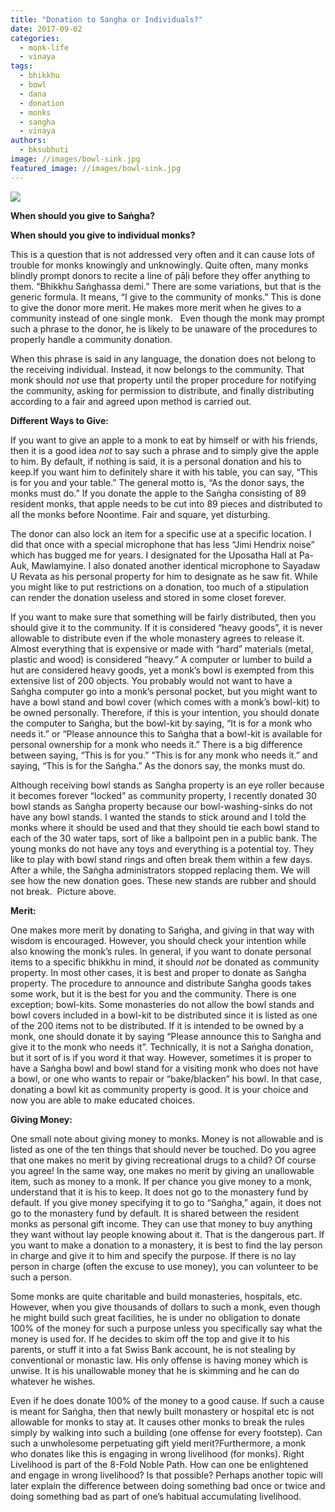 ```yaml
---
title: "Donation to Sangha or Individuals?"
date: 2017-09-02
categories: 
  - monk-life
  - vinaya
tags: 
  - bhikkhu
  - bowl
  - dana
  - donation
  - monks
  - sangha
  - vinaya
authors: 
  - bksubhuti
image: //images/bowl-sink.jpg
featured_image: //images/bowl-sink.jpg
---
```


[![](/images/bowl-sink.jpg)](https://subhuti.withmetta.net/wp-content/uploads/2017/09/bowl-sink.jpg)

**When should you give to Saṅgha?**

**When should you give to individual monks?**

This is a question that is not addressed very often and it can cause lots of trouble for monks knowingly and unknowingly. Quite often, many monks blindly prompt donors to recite a line of pāḷi before they offer anything to them. “Bhikkhu Saṅghassa demi.” There are some variations, but that is the generic formula. It means, “I give to the community of monks.” This is done to give the donor more merit. He makes more merit when he gives to a community instead of one single monk.   Even though the monk may prompt such a phrase to the donor, he is likely to be unaware of the procedures to properly handle a community donation.

When this phrase is said in any language, the donation does not belong to the receiving individual. Instead, it now belongs to the community. That monk should _not_ use that property until the proper procedure for notifying the community, asking for permission to distribute, and finally distributing according to a fair and agreed upon method is carried out.

**Different Ways to Give:**

If you want to give an apple to a monk to eat by himself or with his friends, then it is a good idea _not_ to say such a phrase and to simply give the apple to him. By default, if nothing is said, it is a personal donation and his to keep.If you want him to definitely share it with his table, you can say, “This is for you and your table.” The general motto is, “As the donor says, the monks must do.” If you donate the apple to the Saṅgha consisting of 89 resident monks, that apple needs to be cut into 89 pieces and distributed to all the monks before Noontime. Fair and square, yet disturbing.

The donor can also lock an item for a specific use at a specific location. I did that once with a special microphone that has less “Jimi Hendrix noise” which has bugged me for years. I designated for the Uposatha Hall at Pa-Auk, Mawlamyine. I also donated another identical microphone to Sayadaw U Revata as his personal property for him to designate as he saw fit. While you might like to put restrictions on a donation, too much of a stipulation can render the donation useless and stored in some closet forever.

If you want to make sure that something will be fairly distributed, then you should give it to the community. If it is considered “heavy goods”, it is never allowable to distribute even if the whole monastery agrees to release it. Almost everything that is expensive or made with “hard” materials (metal, plastic and wood) is considered “heavy.” A computer or lumber to build a hut are considered heavy goods, yet a monk’s bowl is exempted from this extensive list of 200 objects. You probably would not want to have a Saṅgha computer go into a monk’s personal pocket, but you might want to have a bowl stand and bowl cover (which comes with a monk’s bowl-kit) to be owned personally. Therefore, if this is your intention, you should donate the computer to Saṅgha, but the bowl-kit by saying, “It is for a monk who needs it.” or “Please announce this to Saṅgha that a bowl-kit is available for personal ownership for a monk who needs it.” There is a big difference between saying, “This is for you.” “This is for any monk who needs it.” and saying, “This is for the Saṅgha.” As the donors say, the monks must do.

Although receiving bowl stands as Saṅgha property is an eye roller because it becomes forever “locked” as community property, I recently donated 30 bowl stands as Saṅgha property because our bowl-washing-sinks do not have any bowl stands. I wanted the stands to stick around and I told the monks where it should be used and that they should tie each bowl stand to each of the 30 water taps, sort of like a ballpoint pen in a public bank. The young monks do not have any toys and everything is a potential toy. They like to play with bowl stand rings and often break them within a few days. After a while, the Saṅgha administrators stopped replacing them. We will see how the new donation goes. These new stands are rubber and should not break.  Picture above.

**Merit:**

One makes more merit by donating to Saṅgha, and giving in that way with wisdom is encouraged. However, you should check your intention while also knowing the monk’s rules. In general, if you want to donate personal items to a specific bhikkhu in mind, it should _not_ be donated as community property. In most other cases, it is best and proper to donate as Saṅgha property. The procedure to announce and distribute Saṅgha goods takes some work, but it is the best for you and the community. There is one exception; bowl-kits. Some monasteries do not allow the bowl stands and bowl covers included in a bowl-kit to be distributed since it is listed as one of the 200 items not to be distributed. If it is intended to be owned by a monk, one should donate it by saying “Please announce this to Saṅgha and give it to the monk who needs it”. Technically, it is not a Saṅgha donation, but it sort of is if you word it that way. However, sometimes it is proper to have a Saṅgha bowl and bowl stand for a visiting monk who does not have a bowl, or one who wants to repair or “bake/blacken” his bowl. In that case, donating a bowl kit as community property is good. It is your choice and now you are able to make educated choices.

**Giving Money:**

One small note about giving money to monks. Money is not allowable and is listed as one of the ten things that should never be touched. Do you agree that one makes no merit by giving recreational drugs to a child? Of course you agree! In the same way, one makes no merit by giving an unallowable item, such as money to a monk. If per chance you give money to a monk, understand that it is his to keep. It does not go to the monastery fund by default. If you give money specifying it to go to “Saṅgha,” again, it does not go to the monastery fund by default. It is shared between the resident monks as personal gift income. They can use that money to buy anything they want without lay people knowing about it. That is the dangerous part. If you want to make a donation to a monastery, it is best to find the lay person in charge and give it to him and specify the purpose. If there is no lay person in charge (often the excuse to use money), you can volunteer to be such a person.

Some monks are quite charitable and build monasteries, hospitals, etc. However, when you give thousands of dollars to such a monk, even though he might build such great facilities, he is under no obligation to donate 100% of the money for such a purpose unless you specifically say what the money is used for. If he decides to skim off the top and give it to his parents, or stuff it into a fat Swiss Bank account, he is not stealing by conventional or monastic law. His only offense is having money which is unwise. It is his unallowable money that he is skimming and he can do whatever he wishes.

Even if he does donate 100% of the money to a good cause. If such a cause is meant for Saṅgha, then that newly built monastery or hospital etc is not allowable for monks to stay at. It causes other monks to break the rules simply by walking into such a building (one offense for every footstep). Can such a unwholesome perpetuating gift yield merit?Furthermore, a monk who donates like this is engaging in wrong livelihood (for monks). Right Livelihood is part of the 8-Fold Noble Path. How can one be enlightened and engage in wrong livelihood? Is that possible? Perhaps another topic will later explain the difference between doing something bad once or twice and doing something bad as part of one’s habitual accumulating livelihood.